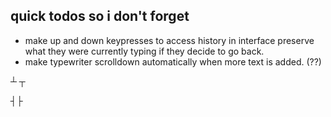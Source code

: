 ## quick todos so i don't forget 


- make up and down keypresses to access history in interface preserve what they were currently typing if they decide to go back.
- make typewriter scrolldown automatically when more text is added. (??)

┴
┬


┤├
